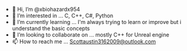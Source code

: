 - 👋 Hi, I’m @xbiohazardx954
- 👀 I’m interested in ... C, C++, C#, Python
- 🌱 I’m currently learning ... I'm always trying to learn or improve but i understand the basic concepts 
- 💞️ I’m looking to collaborate on ... mostly C++ for Unreal engine
- 📫 How to reach me ... Scottaustin3162009@outlook.com 

<!---
xbiohazardx954/xbiohazardx954 is a ✨ special ✨ repository because its `README.md` (this file) appears on your GitHub profile.
You can click the Preview link to take a look at your changes.
--->
